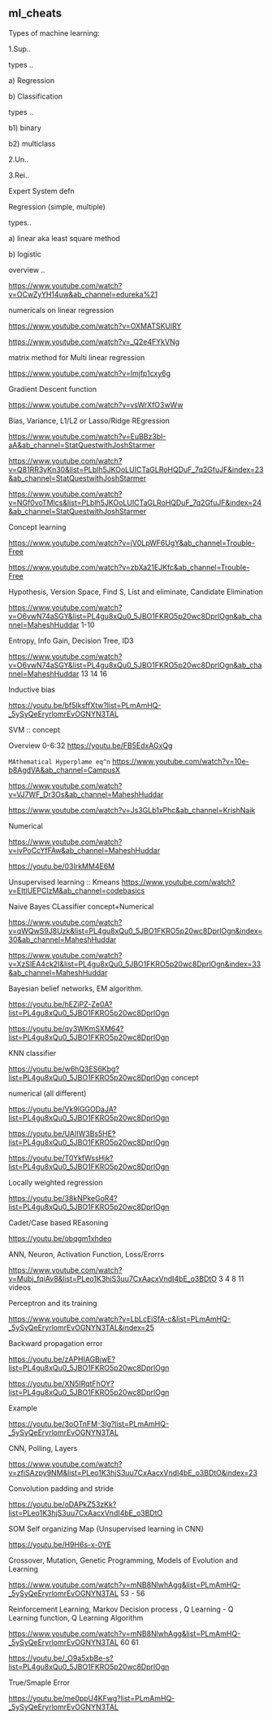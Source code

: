 ## ml_cheats
Types of machine learning:

1.Sup..

types ..

a) Regression

b) Classification

types ..

b1) binary

b2) multiclass

2.Un..

3.Rei..

Expert System defn

Regression (simple, multiple)

types..

a) linear aka least square method

b) logistic 

overview ..

https://www.youtube.com/watch?v=OCwZyYH14uw&ab_channel=edureka%21

numericals on linear regression

https://www.youtube.com/watch?v=OXMATSKUlRY

https://www.youtube.com/watch?v=_Q2e4FYkVNg

matrix method for Multi linear regression 

https://www.youtube.com/watch?v=Imjfp1cxy6g

Gradient Descent function 

https://www.youtube.com/watch?v=vsWrXfO3wWw

Bias, Variance, L1/L2 or Lasso/Ridge REgression

https://www.youtube.com/watch?v=EuBBz3bI-aA&ab_channel=StatQuestwithJoshStarmer

https://www.youtube.com/watch?v=Q81RR3yKn30&list=PLblh5JKOoLUICTaGLRoHQDuF_7q2GfuJF&index=23&ab_channel=StatQuestwithJoshStarmer

https://www.youtube.com/watch?v=NGf0voTMlcs&list=PLblh5JKOoLUICTaGLRoHQDuF_7q2GfuJF&index=24&ab_channel=StatQuestwithJoshStarmer

Concept learning 

https://www.youtube.com/watch?v=jV0LpWF6UgY&ab_channel=Trouble-Free

https://www.youtube.com/watch?v=zbXa21EJKfc&ab_channel=Trouble-Free

Hypothesis, Version Space, Find S, List and eliminate, Candidate Elimination 

https://www.youtube.com/watch?v=O6vwN74aSGY&list=PL4gu8xQu0_5JBO1FKRO5p20wc8DprlOgn&ab_channel=MaheshHuddar 1-10

Entropy, Info Gain, Decision Tree, ID3 

https://www.youtube.com/watch?v=O6vwN74aSGY&list=PL4gu8xQu0_5JBO1FKRO5p20wc8DprlOgn&ab_channel=MaheshHuddar 13 14 16

Inductive bias 

https://youtu.be/bf5IksffXtw?list=PLmAmHQ-_5ySyQeEryrlomrEvOGNYN3TAL

SVM :: concept

Overview 0-6:32 https://youtu.be/FB5EdxAGxQg

``` MAthematical Hyperplame eq^n ``` https://www.youtube.com/watch?v=10e-b8AgdVA&ab_channel=CampusX 

https://www.youtube.com/watch?v=VJ7WF_Dr3Os&ab_channel=MaheshHuddar

https://www.youtube.com/watch?v=Js3GLb1xPhc&ab_channel=KrishNaik

Numerical 

https://www.youtube.com/watch?v=ivPoCcYfFAw&ab_channel=MaheshHuddar

https://youtu.be/03IrkMM4E6M

Unsupervised learning :: Kmeans https://www.youtube.com/watch?v=EItlUEPCIzM&ab_channel=codebasics

Naive Bayes CLassifier concept+Numerical 

https://www.youtube.com/watch?v=qWQwS9J8Uzk&list=PL4gu8xQu0_5JBO1FKRO5p20wc8DprlOgn&index=30&ab_channel=MaheshHuddar

https://www.youtube.com/watch?v=XzSlEA4ck2I&list=PL4gu8xQu0_5JBO1FKRO5p20wc8DprlOgn&index=33&ab_channel=MaheshHuddar

Bayesian belief networks, EM algorithm.

https://youtu.be/hEZjPZ-Ze0A?list=PL4gu8xQu0_5JBO1FKRO5p20wc8DprlOgn

https://youtu.be/qy3WKmSXM64?list=PL4gu8xQu0_5JBO1FKRO5p20wc8DprlOgn

KNN classifier

https://youtu.be/w6hQ3ES6Kbg?list=PL4gu8xQu0_5JBO1FKRO5p20wc8DprlOgn concept

numerical (all different)

https://youtu.be/Vk9lGGODaJA?list=PL4gu8xQu0_5JBO1FKRO5p20wc8DprlOgn  

https://youtu.be/UAIIW3Bs5HE?list=PL4gu8xQu0_5JBO1FKRO5p20wc8DprlOgn

https://youtu.be/T0YkfWssHjk?list=PL4gu8xQu0_5JBO1FKRO5p20wc8DprlOgn

Locally weighted regression 

https://youtu.be/38kNPkeGoR4?list=PL4gu8xQu0_5JBO1FKRO5p20wc8DprlOgn

Cadet/Case based REasoning 

https://youtu.be/obqgm1xhdeo

ANN, Neuron, Activation Function, Loss/Erorrs

https://www.youtube.com/watch?v=Mubj_fqiAv8&list=PLeo1K3hjS3uu7CxAacxVndI4bE_o3BDtO 3 4 8 11 videos

Perceptron and its training 

https://www.youtube.com/watch?v=LbLcEiSfA-c&list=PLmAmHQ-_5ySyQeEryrlomrEvOGNYN3TAL&index=25

Backward propagation error

https://youtu.be/zAPHIAGBjwE?list=PL4gu8xQu0_5JBO1FKRO5p20wc8DprlOgn

https://youtu.be/XN5IRqtFhOY?list=PL4gu8xQu0_5JBO1FKRO5p20wc8DprlOgn

Example

https://youtu.be/3oOTnFM-3lg?list=PLmAmHQ-_5ySyQeEryrlomrEvOGNYN3TAL

CNN, Polling, Layers

https://www.youtube.com/watch?v=zfiSAzpy9NM&list=PLeo1K3hjS3uu7CxAacxVndI4bE_o3BDtO&index=23

Convolution padding and stride

https://youtu.be/oDAPkZ53zKk?list=PLeo1K3hjS3uu7CxAacxVndI4bE_o3BDtO

SOM Self organizing Map {Unsupervised learning in CNN}

https://youtu.be/H9H6s-x-0YE

Crossover, Mutation, Genetic Programming, Models of Evolution and Learning

https://www.youtube.com/watch?v=mNB8NlwhAgg&list=PLmAmHQ-_5ySyQeEryrlomrEvOGNYN3TAL 53 - 56

Reinforcement Learning, Markov Decision process , Q Learning - Q Learning function, Q Learning Algorithm

https://www.youtube.com/watch?v=mNB8NlwhAgg&list=PLmAmHQ-_5ySyQeEryrlomrEvOGNYN3TAL 60 61

https://youtu.be/_O9a5xbBe-s?list=PL4gu8xQu0_5JBO1FKRO5p20wc8DprlOgn

True/Smaple Error

https://youtu.be/me0ppU4KFwg?list=PLmAmHQ-_5ySyQeEryrlomrEvOGNYN3TAL
